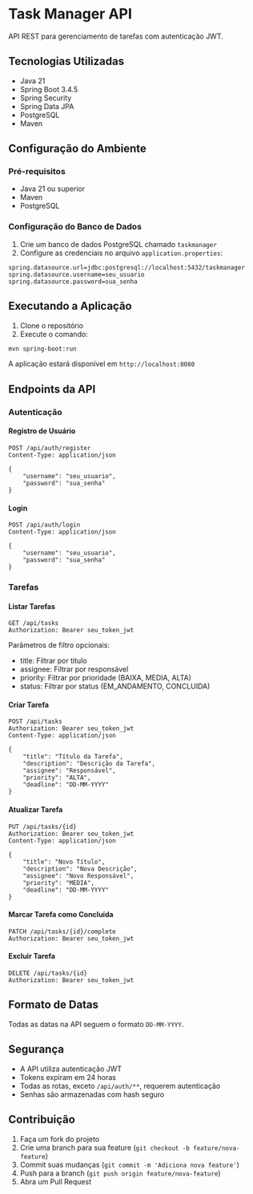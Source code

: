 # Task Manager API

API REST para gerenciamento de tarefas com autenticação JWT.

## Tecnologias Utilizadas

- Java 21
- Spring Boot 3.4.5
- Spring Security
- Spring Data JPA
- PostgreSQL
- Maven

## Configuração do Ambiente

### Pré-requisitos

- Java 21 ou superior
- Maven
- PostgreSQL

### Configuração do Banco de Dados

1. Crie um banco de dados PostgreSQL chamado `taskmanager`
2. Configure as credenciais no arquivo `application.properties`:
```properties
spring.datasource.url=jdbc:postgresql://localhost:5432/taskmanager
spring.datasource.username=seu_usuario
spring.datasource.password=sua_senha
```

## Executando a Aplicação

1. Clone o repositório
2. Execute o comando:
```bash
mvn spring-boot:run
```

A aplicação estará disponível em `http://localhost:8080`

## Endpoints da API

### Autenticação

#### Registro de Usuário
```
POST /api/auth/register
Content-Type: application/json

{
    "username": "seu_usuario",
    "password": "sua_senha"
}
```

#### Login
```
POST /api/auth/login
Content-Type: application/json

{
    "username": "seu_usuario",
    "password": "sua_senha"
}
```

### Tarefas

#### Listar Tarefas
```
GET /api/tasks
Authorization: Bearer seu_token_jwt
```

Parâmetros de filtro opcionais:
- title: Filtrar por título
- assignee: Filtrar por responsável
- priority: Filtrar por prioridade (BAIXA, MEDIA, ALTA)
- status: Filtrar por status (EM_ANDAMENTO, CONCLUIDA)

#### Criar Tarefa
```
POST /api/tasks
Authorization: Bearer seu_token_jwt
Content-Type: application/json

{
    "title": "Título da Tarefa",
    "description": "Descrição da Tarefa",
    "assignee": "Responsável",
    "priority": "ALTA",
    "deadline": "DD-MM-YYYY"
}
```

#### Atualizar Tarefa
```
PUT /api/tasks/{id}
Authorization: Bearer seu_token_jwt
Content-Type: application/json

{
    "title": "Novo Título",
    "description": "Nova Descrição",
    "assignee": "Novo Responsável",
    "priority": "MEDIA",
    "deadline": "DD-MM-YYYY"
}
```

#### Marcar Tarefa como Concluída
```
PATCH /api/tasks/{id}/complete
Authorization: Bearer seu_token_jwt
```

#### Excluir Tarefa
```
DELETE /api/tasks/{id}
Authorization: Bearer seu_token_jwt
```

## Formato de Datas

Todas as datas na API seguem o formato `DD-MM-YYYY`.

## Segurança

- A API utiliza autenticação JWT
- Tokens expiram em 24 horas
- Todas as rotas, exceto `/api/auth/**`, requerem autenticação
- Senhas são armazenadas com hash seguro

## Contribuição

1. Faça um fork do projeto
2. Crie uma branch para sua feature (`git checkout -b feature/nova-feature`)
3. Commit suas mudanças (`git commit -m 'Adiciona nova feature'`)
4. Push para a branch (`git push origin feature/nova-feature`)
5. Abra um Pull Request 
